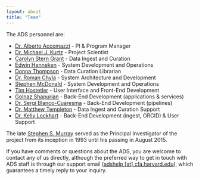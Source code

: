 ```yaml
---
layout: about
title: "Team"
---
```


The ADS personnel are:

- [Dr. Alberto Accomazzi](../team/team/aaccomazzi.html) - PI & Program Manager  
- [Dr. Michael J. Kurtz](../team/team/mkurtz.html) - Project Scientist  
- [Carolyn Stern Grant](../team/team/csterngrant.html) - Data Ingest and Curation  
- [Edwin Henneken](../team/team/ehenneken.html) - System Development and Operations  
- [Donna Thompson](../team/team/dthompson.html) - Data Curation Librarian  
- [Dr. Roman Chyla](../team/team/rchyla.html) - System Architecture and Development  
- [Stephen McDonald](../team/team/smcdonald.html) - System Development and Operations  
- [Tim Hostetler](../team/team/thostetler.html) - User Interface and Front-End Development  
- [Golnaz Shapurian](../team/team/gshapurian.html) - Back-End Development (applications & services)  
- [Dr. Sergi Blanco-Cuaresma](../team/team/sblancocuaresma.html) - Back-End Development (pipelines)  
- [Dr. Matthew Templeton](../team/team/mtempleton.html) - Data Ingest and Curation Support  
- [Dr. Kelly Lockhart](../team/team/klockhart.html) - Back-End Development (ingest, ORCID) & User Support  

The late [Stephen S. Murray](https://www.cfa.harvard.edu/news/2015-17) served as the Principal Investigator of the project from its inception in 1993 until his passing in August 2015.

If you have comments or questions about the ADS, you are welcome to contact any of us directly, although the preferred way to get in touch with ADS staff is through our support email ([adshelp [at] cfa.harvard.edu](mailto:adshelp@cfa.harvard.edu)), which guarantees a timely reply to your inquiry.

